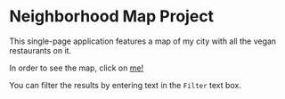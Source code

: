 Neighborhood Map Project
========================

This single-page application features a map of my city with all the vegan restaurants on it.

In order to see the map, click on [me!](http://rawgit.com/javipascual/frontend-nanodegree-neighbourhood/master/index.html)

You can filter the results by entering text in the `Filter` text box.
